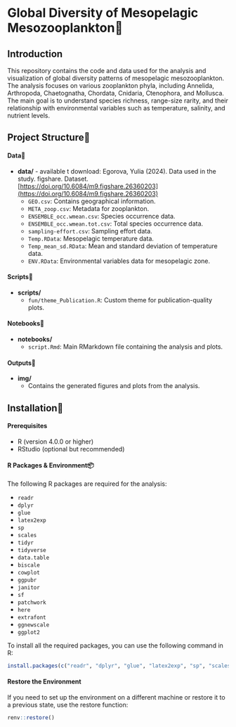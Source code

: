 # Global Diversity of Mesopelagic Mesozooplankton🐠

## Introduction
This repository contains the code and data used for the analysis and visualization of global diversity patterns of mesopelagic mesozooplankton. The analysis focuses on various zooplankton phyla, including Annelida, Arthropoda, Chaetognatha, Chordata, Cnidaria, Ctenophora, and Mollusca. The main goal is to understand species richness, range-size rarity, and their relationship with environmental variables such as temperature, salinity, and nutrient levels.

## Project Structure💾

#### Data📑
- **data/** - available t download: Egorova, Yulia (2024). Data used in the study. figshare. Dataset. [https://doi.org/10.6084/m9.figshare.26360203](https://doi.org/10.6084/m9.figshare.26360203)
  - `GEO.csv`: Contains geographical information.
  - `META_zoop.csv`: Metadata for zooplankton.
  - `ENSEMBLE_occ.wmean.csv`: Species occurrence data.
  - `ENSEMBLE_occ.wmean.tot.csv`: Total species occurrence data.
  - `sampling-effort.csv`: Sampling effort data.
  - `Temp.RData`: Mesopelagic temperature data.
  - `Temp_mean_sd.RData`: Mean and standard deviation of temperature data.
  - `ENV.RData`: Environmental variables data for mesopelagic zone.

#### Scripts📜
- **scripts/**
  - `fun/theme_Publication.R`: Custom theme for publication-quality plots.
  
#### Notebooks📒
- **notebooks/**
  - `script.Rmd`: Main RMarkdown file containing the analysis and plots.

#### Outputs🎨
- **img/**
  - Contains the generated figures and plots from the analysis.

## Installation🔧

#### Prerequisites
- R (version 4.0.0 or higher)
- RStudio (optional but recommended)

#### R Packages & Environment📦
The following R packages are required for the analysis:

- `readr`
- `dplyr`
- `glue`
- `latex2exp`
- `sp`
- `scales`
- `tidyr`
- `tidyverse`
- `data.table`
- `biscale`
- `cowplot`
- `ggpubr`
- `janitor`
- `sf`
- `patchwork`
- `here`
- `extrafont`
- `ggnewscale`
- `ggplot2`

To install all the required packages, you can use the following command in R:

```r
install.packages(c("readr", "dplyr", "glue", "latex2exp", "sp", "scales", "tidyr", "tidyverse", "data.table", "biscale", "cowplot", "ggpubr", "janitor", "sf", "patchwork", "here", "extrafont", "ggnewscale", "ggplot2"))
```

#### Restore the Environment

If you need to set up the environment on a different machine or restore it to a previous state, use the restore function:
```r
renv::restore()
```
